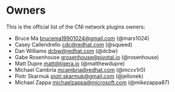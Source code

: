 # Owners
This is the official list of the CNI network plugins owners:
- Bruce Ma <brucema19901024@gmail.com> (@mars1024)
- Casey Callendrello <cdc@redhat.com> (@squeed)
- Dan Williams <dcbw@redhat.com> (@dcbw)
- Gabe Rosenhouse <grosenhouse@pivotal.io> (@rosenhouse)
- Matt Dupre <matt@tigera.io> (@matthewdupre)
- Michael Cambria <mcambria@redhat.com> (@mccv1r0)
- Piotr Skarmuk <piotr.skarmuk@gmail.com> (@jellonek)
- Michael Zappa <michaelzappa@microsoft.com> (@mikezappa87)
